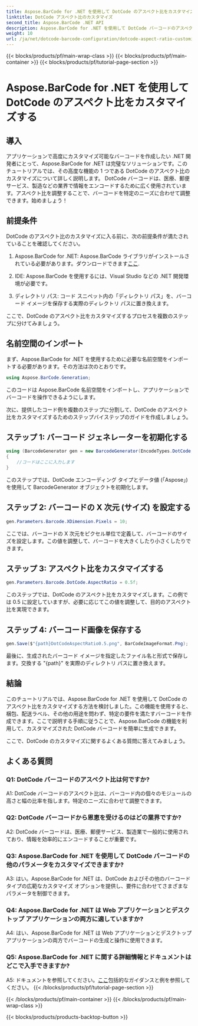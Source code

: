 ```yaml
---
title: Aspose.BarCode for .NET を使用して DotCode のアスペクト比をカスタマイズする
linktitle: DotCode アスペクト比のカスタマイズ
second_title: Aspose.BarCode .NET API
description: Aspose.BarCode for .NET を使用して DotCode バーコードのアスペクト比をカスタマイズする方法を学びます。アプリケーションに合わせてカスタマイズしたバーコードを簡単に作成できます。
weight: 10
url: /ja/net/dotcode-barcode-configuration/dotcode-aspect-ratio-customization/
---
```


{{< blocks/products/pf/main-wrap-class >}}
{{< blocks/products/pf/main-container >}}
{{< blocks/products/pf/tutorial-page-section >}}

# Aspose.BarCode for .NET を使用して DotCode のアスペクト比をカスタマイズする

## 導入

アプリケーションで高度にカスタマイズ可能なバーコードを作成したい .NET 開発者にとって、Aspose.BarCode for .NET は完璧なソリューションです。このチュートリアルでは、その高度な機能の 1 つである DotCode のアスペクト比のカスタマイズについて詳しく説明します。 DotCode バーコードは、医療、郵便サービス、製造などの業界で情報をエンコードするために広く使用されています。アスペクト比を調整することで、バーコードを特定のニーズに合わせて調整できます。始めましょう！

## 前提条件

DotCode のアスペクト比のカスタマイズに入る前に、次の前提条件が満たされていることを確認してください。

1.  Aspose.BarCode for .NET: Aspose.BarCode ライブラリがインストールされている必要があります。ダウンロードできます[ここ](https://releases.aspose.com/barcode/net/).

2. IDE: Aspose.BarCode を使用するには、Visual Studio などの .NET 開発環境が必要です。

3. ディレクトリ パス: コード スニペット内の「ディレクトリ パス」を、バーコード イメージを保存する実際のディレクトリ パスに置き換えます。

ここで、DotCode のアスペクト比をカスタマイズするプロセスを複数のステップに分けてみましょう。

## 名前空間のインポート

まず、Aspose.BarCode for .NET を使用するために必要な名前空間をインポートする必要があります。その方法は次のとおりです。

```csharp
using Aspose.BarCode.Generation;
```

このコードは Aspose.BarCode 名前空間をインポートし、アプリケーションでバーコードを操作できるようにします。

次に、提供したコード例を複数のステップに分割して、DotCode のアスペクト比をカスタマイズするためのステップバイステップのガイドを作成しましょう。

## ステップ 1: バーコード ジェネレーターを初期化する

```csharp
using (BarcodeGenerator gen = new BarcodeGenerator(EncodeTypes.DotCode, "Aspose"))
{
    //コードはここに入力します
}
```

このステップでは、DotCode エンコーディング タイプとデータ値 (「Aspose」) を使用して BarcodeGenerator オブジェクトを初期化します。

## ステップ 2: バーコードの X 次元 (サイズ) を設定する

```csharp
gen.Parameters.Barcode.XDimension.Pixels = 10;
```

ここでは、バーコードの X 次元をピクセル単位で定義して、バーコードのサイズを設定します。この値を調整して、バーコードを大きくしたり小さくしたりできます。

## ステップ 3: アスペクト比をカスタマイズする

```csharp
gen.Parameters.Barcode.DotCode.AspectRatio = 0.5f;
```

このステップでは、DotCode のアスペクト比をカスタマイズします。この例では 0.5 に設定していますが、必要に応じてこの値を調整して、目的のアスペクト比を実現できます。

## ステップ 4: バーコード画像を保存する

```csharp
gen.Save($"{path}DotCodeAspectRatio0.5.png", BarCodeImageFormat.Png);
```

最後に、生成されたバーコード イメージを指定したファイル名と形式で保存します。交換する "{path}" を実際のディレクトリ パスに置き換えます。

## 結論

このチュートリアルでは、Aspose.BarCode for .NET を使用して DotCode のアスペクト比をカスタマイズする方法を検討しました。この機能を使用すると、梱包、配送ラベル、その他の用途を問わず、特定の要件を満たすバーコードを作成できます。ここで説明する手順に従うことで、Aspose.BarCode の機能を利用して、カスタマイズされた DotCode バーコードを簡単に生成できます。

ここで、DotCode のカスタマイズに関するよくある質問に答えてみましょう。

## よくある質問

### Q1: DotCode バーコードのアスペクト比は何ですか?

A1: DotCode バーコードのアスペクト比は、バーコード内の個々のモジュールの高さと幅の比率を指します。特定のニーズに合わせて調整できます。

### Q2: DotCode バーコードから恩恵を受けるのはどの業界ですか?

A2: DotCode バーコードは、医療、郵便サービス、製造業で一般的に使用されており、情報を効率的にエンコードすることが重要です。

### Q3: Aspose.BarCode for .NET を使用して DotCode バーコードの他のパラメータをカスタマイズできますか?

A3: はい。Aspose.BarCode for .NET は、DotCode およびその他のバーコード タイプの広範なカスタマイズ オプションを提供し、要件に合わせてさまざまなパラメータを制御できます。

### Q4: Aspose.BarCode for .NET は Web アプリケーションとデスクトップ アプリケーションの両方に適していますか?

A4: はい、Aspose.BarCode for .NET は Web アプリケーションとデスクトップ アプリケーションの両方でバーコードの生成と操作に使用できます。

### Q5: Aspose.BarCode for .NET に関する詳細情報とドキュメントはどこで入手できますか?

A5: ドキュメントを参照してください。[ここ](https://reference.aspose.com/barcode/net/)包括的なガイダンスと例を参照してください。
{{< /blocks/products/pf/tutorial-page-section >}}

{{< /blocks/products/pf/main-container >}}
{{< /blocks/products/pf/main-wrap-class >}}

{{< blocks/products/products-backtop-button >}}
